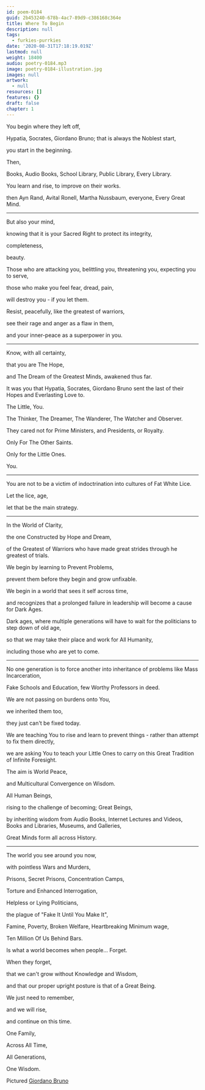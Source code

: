 ```yaml
---
id: poem-0184
guid: 2b453240-678b-4ac7-89d9-c386168c364e
title: Where To Begin
description: null
tags:
  - furkies-purrkies
date: '2020-08-31T17:18:19.019Z'
lastmod: null
weight: 18400
audio: poetry-0184.mp3
image: poetry-0184-illustration.jpg
images: null
artwork:
  - null
resources: []
features: {}
draft: false
chapter: 1
---
```


You begin where they left off,

Hypatia, Socrates, Giordano Bruno; that is always the Noblest start,

you start in the beginning.

Then,

Books, Audio Books, School Library, Public Library, Every Library.

You learn and rise, to improve on their works.

then Ayn Rand, Avital Ronell, Martha Nussbaum, everyone, Every Great Mind.

---

But also your mind,

knowing that it is your Sacred Right to protect its integrity,

completeness,

beauty.

Those who are attacking you, belittling you, threatening you, expecting you to serve,

those who make you feel fear, dread, pain,

will destroy you - if you let them.

Resist, peacefully, like the greatest of warriors,

see their rage and anger as a flaw in them,

and your inner-peace as a superpower in you.

---

Know, with all certainty,

that you are The Hope,

and The Dream of the Greatest Minds, awakened thus far.

It was you that Hypatia, Socrates, Giordano Bruno sent the last of their Hopes and Everlasting Love to.

The Little, You.

The Thinker, The Dreamer, The Wanderer, The Watcher and Observer.

They cared not for Prime Ministers, and Presidents, or Royalty.

Only For The Other Saints.

Only for the Little Ones.

You.

---

You are not to be a victim of indoctrination into cultures of Fat White Lice.

Let the lice, age,

let that be the main strategy.

---

In the World of Clarity,

the one Constructed by Hope and Dream,

of the Greatest of Warriors who have made great strides through he greatest of trials.

We begin by learning to Prevent Problems,

prevent them before they begin and grow unfixable.

We begin in a world that sees it self across time,

and recognizes that a prolonged failure in leadership will become a cause for Dark Ages.

Dark ages, where multiple generations will have to wait for the politicians to step down of old age,

so that we may take their place and work for All Humanity,

including those who are yet to come.

---

No one generation is to force another into inheritance of problems like Mass Incarceration,

Fake Schools and Education, few Worthy Professors in deed.

We are not passing on burdens onto You,

we inherited them too,

they just can't be fixed today.

We are teaching You to rise and learn to prevent things - rather than attempt to fix them directly,

we are asking You to teach your Little Ones to carry on this Great Tradition of Infinite Foresight.

The aim is World Peace,

and Multicultural Convergence on Wisdom.

All Human Beings,

rising to the challenge of becoming; Great Beings,

by inheriting wisdom from Audio Books, Internet Lectures and Videos, Books and Libraries, Museums, and Galleries,

Great Minds form all across History.

---

The world you see around you now,

with pointless Wars and Murders,

Prisons, Secret Prisons, Concentration Camps,

Torture and Enhanced Interrogation,

Helpless or Lying Politicians,

the plague of "Fake It Until You Make It",

Famine, Poverty, Broken Welfare, Heartbreaking Minimum wage,

Ten Million Of Us Behind Bars.

Is what a world becomes when people... Forget.

When they forget,

that we can't grow without Knowledge and Wisdom,

and that our proper upright posture is that of a Great Being.

We just need to remember,

and we will rise,

and continue on this time.

One Family,

Across All Time,

All Generations,

One Wisdom.

Pictured [Giordano Bruno](https://en.wikipedia.org/wiki/Giordano_Bruno)

